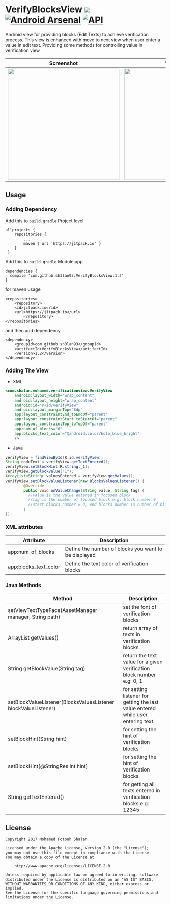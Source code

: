 # VerifyBlocksView [![](https://jitpack.io/v/sh3lan93/VerifyBlocksView.svg)](https://jitpack.io/#sh3lan93/VerifyBlocksView) [![Android Arsenal](https://img.shields.io/badge/Android%20Arsenal-VerifyBlocksView-brightgreen.svg?style=flat)](https://android-arsenal.com/details/1/6489) [![API](https://img.shields.io/badge/API-15%2B-brightgreen.svg?style=flat)](https://android-arsenal.com/api?level=15)


Android view for providing blocks (Edit Texts) to achieve verification process.
This view is enhanced with move to next view when user enter a value in edit text. Providing some methods for controlling value in verification view 

|Screenshot|Video Demo|
|---|---|
|<img src="https://github.com/sh3lan93/VerifyBlocksView/blob/master/device-2017-11-23-145733.png" width="350">|<img src="https://github.com/sh3lan93/VerifyBlocksView/blob/master/device_gif.gif" width="350">|

## Usage
### Adding Dependency 
Add this to ```build.gradle``` Project level 
```
allprojects {
	repositories {
		...
		maven { url 'https://jitpack.io' }
	}
 }
```
Add this to ``` build.gradle ``` Module:app
```
dependencies {
  compile 'com.github.sh3lan93:VerifyBlocksView:1.2'
}
```

for maven usage
```
<repositories>
    <repository>
    <id>jitpack.io</id>
    <url>https://jitpack.io</url>
		</repository>
</repositories>
```
and then add dependency
```
<dependency>
    <groupId>com.github.sh3lan93</groupId>
    <artifactId>VerifyBlocksView</artifactId>
    <version>1.2</version>
</dependency>
```
### Adding The View
- XML
```xml
<com.shalan.mohamed.verificationview.VerifyView
    android:layout_width="wrap_content"
    android:layout_height="wrap_content"
    android:id="@+id/verifyView"
    android:layout_marginTop="8dp"
    app:layout_constraintEnd_toEndOf="parent"
    app:layout_constraintStart_toStartOf="parent"
    app:layout_constraintTop_toTopOf="parent"
    app:num_of_blocks="6"
    app:blocks_text_color="@android:color/holo_blue_bright"
    />
```
- Java
```java
verifyView = findViewById(R.id.verifyView);
String codeText = verifyView.getTextEntered();
verifyView.setBlockHint(R.string._1);
verifyView.getBlockValue("1");
ArrayList<String> valuesEntered = verifyView.getValues();
verifyView.setBlockValueListener(new BlocksValuesListener() {
        @Override
        public void onValueChange(String value, String tag) {
          //value is the value entered in focused block
          //tag is the number of focused block e.g: block number 0
          //start blocks number = 0, end blocks number is number_of_blocks - 1
        }
});
```
### XML attributes
|Attribute|Description|
|---|---|
|app:num_of_blocks| Define the number of blocks you want to be displayed|
|app:blocks_text_color| Define the text color of verification blocks|

### Java Methods
|Method|Description|
|---|---|
|setViewTextTypeFace(AssetManager manager, String path)| set the font of verification blocks |
|ArrayList<String> getValues() | return array of texts in verification blocks |
|String getBlockValue(String tag) | return the text value for a given verification block number e.g: 0, 1|
|setBlockValueListener(BlocksValuesListener blockValueListener)| for setting listener for getting the last value entered while user entering text|
|setBlockHint(String hint)| for setting the hint of verification blocks|
|setBlockHint(@StringRes int hint)| for setting the hint of verification blocks|
|String getTextEntered()| for getting all texts entered in verification blocks e.g: 12345| 
  
## License

```
Copyright 2017 Mohamed Fotouh Shalan

Licensed under the Apache License, Version 2.0 (the "License");
you may not use this file except in compliance with the License.
You may obtain a copy of the License at

    http://www.apache.org/licenses/LICENSE-2.0

Unless required by applicable law or agreed to in writing, software
distributed under the License is distributed on an "AS IS" BASIS,
WITHOUT WARRANTIES OR CONDITIONS OF ANY KIND, either express or implied.
See the License for the specific language governing permissions and
limitations under the License.
```
